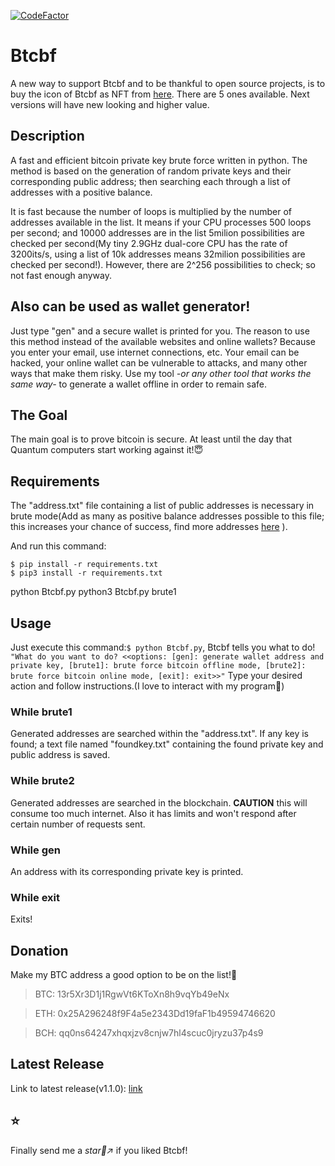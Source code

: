   [![CodeFactor](https://www.codefactor.io/repository/github/vlnahp/btcbf/badge/main)](https://www.codefactor.io/repository/github/vlnahp/btcbf/overview/main)
   
# Btcbf                                                                
A new way to support Btcbf and to be thankful to open source projects, is to buy the icon of Btcbf as NFT from [here](https://opensea.io/assets/matic/0x2953399124f0cbb46d2cbacd8a89cf0599974963/29326638034131043689181811786030646451603799113214635741285531928455660175365/). There are 5 ones available. Next versions will have new looking and higher value.
## **Description**

A fast and efficient bitcoin private key brute force written in python. The method is based on the generation of random private keys and their corresponding public address; then searching each through a list of addresses with a positive balance.

It is fast because the number of loops is multiplied by the number of addresses available in the list. It means if your CPU processes 500 loops per second; and 10000 addresses are in the list 5milion possibilities are checked per second(My tiny 2.9GHz dual-core CPU has the rate of 3200its/s, using a list of 10k addresses means 32milion possibilities are checked per second!). However, there are 2^256 possibilities to check; so not fast enough anyway.

## **Also can be used as wallet generator!**

Just type "gen" and a secure wallet is printed for you. The reason to use this method instead of the available websites and online wallets? Because you enter your email, use internet connections, etc. Your email can be hacked, your online wallet can be vulnerable to attacks, and many other ways that make them risky. Use my tool *-or any other tool that works the same way-* to generate a wallet offline in order to remain safe.   

## The Goal
The main goal is to prove bitcoin is secure. At least until the day that Quantum computers start working against it!:innocent:

## **Requirements**

  The "address.txt" file containing a list of public addresses is necessary in brute mode(Add as many as positive balance addresses possible to this file; this increases your chance of success, find more addresses [here](https://bitinfocharts.com/top-100-richest-bitcoin-addresses.html) ).

And run this command:

```$ pip install -r requirements.txt```  
```$ pip3 install -r requirements.txt``` 

python Btcbf.py
python3 Btcbf.py brute1


## **Usage**
Just execute this command:`$ python Btcbf.py`, Btcbf tells you what to do!
`"What do you want to do? <<options: [gen]: generate wallet address and private key, [brute1]: brute force bitcoin offline mode, [brute2]: brute force bitcoin online mode, [exit]: exit>>"` Type your desired action and follow instructions.(I love to interact with my program🙂)

### While brute1
Generated addresses are searched within the "address.txt". If any key is found; a text file named "foundkey.txt" containing the found private key and public address is saved.

### While brute2
Generated addresses are searched in the blockchain. **CAUTION** this will consume too much internet. Also it has limits and won't respond after certain number of requests sent.

### While gen
An address with its corresponding private key is printed.

### While exit
Exits!

## **Donation**

Make my BTC address a good option to be on the list!:cowboy_hat_face:


>BTC: 13r5Xr3D1j1RgwVt6KToXn8h9vqYb49eNx

>ETH: 0x25A296248f9F4a5e2343Dd19faF1b49594746620

>BCH: qq0ns64247xhqxjzv8cnjw7hl4scuc0jryzu37p4s9


## Latest Release
Link to latest release(v1.1.0): [link](https://github.com/vlnahp/Btcbf/releases/download/v1.2.1/Btcbf-windows64-v.1.2.0.tar.xz)

## :star:
Finally send me a _star:star2::arrow_upper_right:_ if you liked Btcbf!
